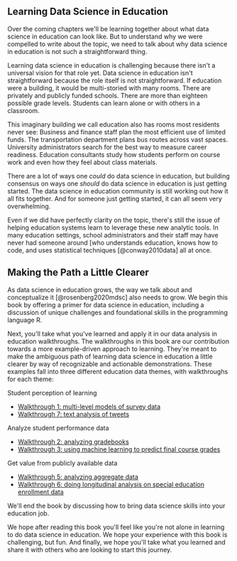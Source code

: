 ## Learning Data Science in Education 

Over the coming chapters we'll be learning together about what data science in education can look like. But to understand why we were compelled to write about the topic, we need to talk about why data science in education is not such a straightforward thing. 

Learning data science in education is challenging because there isn't a universal vision for that role yet. Data science in education isn't straightforward because the role itself is not straightforward. If education were a building, it would be multi-storied with many rooms. There are privately and publicly funded schools. There are more than eighteen possible grade levels. Students can learn alone or with others in a classroom. 

This imaginary building we call education also has rooms most residents never see: Business and finance staff plan the most efficient use of limited funds. The transportation department plans bus routes across vast spaces. University administrators search for the best way to measure career readiness. Education consultants study how students perform on course work and even how they feel about class materials. 

There are a lot of ways one *could* do data science in education, but building consensus on ways one *should* do data science in education is just getting started. The data science in education community is still working out how it all fits together. And for someone just getting started, it can all seem very overwhelming. 

Even if we did have perfectly clarity on the topic, there's still the issue of helping education systems learn to leverage these new analytic tools. In many education settings, school administrators and their staff may have never had someone around [who understands education, knows how to code, and uses statistical techniques [@conway2010data] all at once. 

## Making the Path a Little Clearer

As data science in education grows, the way we talk about and conceptualize it [@rosenberg2020mdsc] also needs to grow. We begin this book by offering a primer for data science in education, including a discussion of unique challenges and foundational skills in the programming language R. 

Next, you'll take what you've learned and apply it in our data analysis in education walkthroughs. The walkthroughs in this book are our contribution towards a more example-driven approach to learning. They're meant to make the ambiguous path of learning data science in education a little clearer by way of recognizable and actionable demonstrations. These examples fall into three different education data themes, with walkthroughs for each theme:

Student perception of learning  
 - [Walkthrough 1: multi-level models of survey data](06-wt-multilevel-models-1)
 - [Walkthrough 7: text analysis of tweets](10-wt-text-analysis)

Analyze student performance data  
 - [Walkthrough 2: analyzing gradebooks](08-wt-gradebooks.Rmd)
 - [Walkthrough 3: using machine learning to predict final course grades](08-walkthrough-3)

Get value from publicly available data  
 - [Walkthrough 5: analyzing aggregate data](12-wt-aggregate-data)
 - [Walkthrough 6: doing longitudinal analysis on special education enrollment data](13-wt-longitudinal-analysis)

We'll end the book by discussing how to bring data science skills into your education job.

We hope after reading this book you'll feel like you're not alone in learning to do data science in education. We hope your experience with this book is challenging, but fun. And finally, we hope you'll take what you learned and share it with others who are looking to start this journey.
